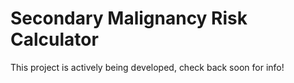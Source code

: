 # Secondary Malignancy Risk Calculator

This project is actively being developed, check back soon for info!
